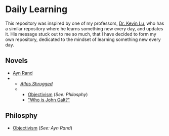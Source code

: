 # Daily Learning
This repository was inspired by one of my professors, [Dr. Kevin Lu](https://github.com/kevinwlu), who has a similar repository where he learns something new every day, and updates it. His message stuck out to me so much, that I have decided to form my own repository, dedicated to the mindset of learning something new every day.

## Novels 
* [Ayn Rand](https://en.wikipedia.org/wiki/Ayn_Rand)
* * [*Atlas Shrugged*](https://en.wikipedia.org/wiki/Atlas_Shrugged)
  * * [Objectivism](https://en.wikipedia.org/wiki/Objectivism) (*See: Philosphy*)
    * ["Who is John Galt?"](https://en.wikipedia.org/wiki/John_Galt)
 
## Philosphy
* [Objectivism](https://en.wikipedia.org/wiki/Objectivism) (*See: Ayn Rand*)
